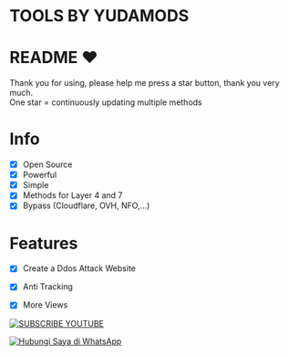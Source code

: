 # TOOLS BY YUDAMODS
# README ♥️
Thank you for using, please help me press a star button, thank you very much.<br>
One star = continuously updating multiple methods

# Info
- [x] Open Source
- [x] Powerful
- [x] Simple
- [x] Methods for Layer 4 and 7
- [x] Bypass (Cloudflare, OVH, NFO,...)  

# Features
- [x] Create a Ddos Attack Website
- [x] Anti Tracking
- [x] More Views


[![SUBSCRIBE YOUTUBE](https://img.shields.io/badge/Tonton%20Video-YouTube-red?style=for-the-badge&logo=youtube)](https://youtube.com/@YUDAMODS)

[![Hubungi Saya di WhatsApp](https://img.shields.io/badge/Hubungi%20Saya%20di%20WhatsApp-green?style=for-the-badge&logo=whatsapp)](https://wa.me/6283842204546)
